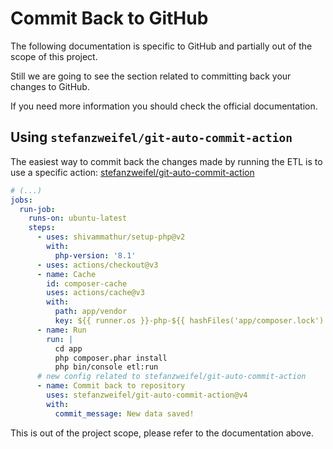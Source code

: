 # Commit Back to GitHub

The following documentation is specific to GitHub and partially out of the scope of this project.

Still we are going to see the section related to committing back your changes to GitHub.

If you need more information you should check the official documentation.

## Using `stefanzweifel/git-auto-commit-action`

The easiest way to commit back the changes made by running the ETL is to use a specific action:
[stefanzweifel/git-auto-commit-action](https://github.com/stefanzweifel/git-auto-commit-action)

```yaml
# (...)
jobs:
  run-job:
    runs-on: ubuntu-latest
    steps:
      - uses: shivammathur/setup-php@v2
        with:
          php-version: '8.1'
      - uses: actions/checkout@v3
      - name: Cache
        id: composer-cache
        uses: actions/cache@v3
        with:
          path: app/vendor
          key: ${{ runner.os }}-php-${{ hashFiles('app/composer.lock') }}
      - name: Run
        run: |
          cd app
          php composer.phar install
          php bin/console etl:run
      # new config related to stefanzweifel/git-auto-commit-action
      - name: Commit back to repository
        uses: stefanzweifel/git-auto-commit-action@v4
        with:
          commit_message: New data saved!
```

This is out of the project scope, please refer to the documentation above.
